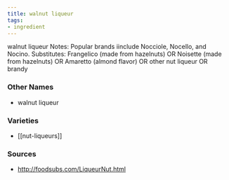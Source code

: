 ```yaml
---
title: walnut liqueur
tags:
- ingredient
---
```

walnut liqueur Notes: Popular brands iinclude Nocciole, Nocello, and Nocino. Substitutes: Frangelico (made from hazelnuts) OR Noisette (made from hazelnuts) OR Amaretto (almond flavor) OR other nut liqueur OR brandy

### Other Names

* walnut liqueur

### Varieties

* [[nut-liqueurs]]

### Sources
* http://foodsubs.com/LiqueurNut.html
